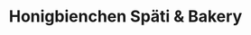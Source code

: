 ---
title: "Honigbienchen Späti & Bakery"
url: /berlin/honigbienchen-spaeti-und-bakery/
shop: Lebensmittel
---